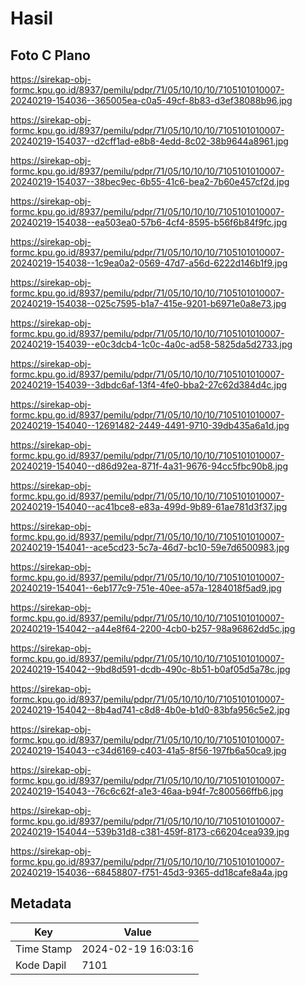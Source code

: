 # Hasil

## Foto C Plano

https://sirekap-obj-formc.kpu.go.id/8937/pemilu/pdpr/71/05/10/10/10/7105101010007-20240219-154036--365005ea-c0a5-49cf-8b83-d3ef38088b96.jpg

https://sirekap-obj-formc.kpu.go.id/8937/pemilu/pdpr/71/05/10/10/10/7105101010007-20240219-154037--d2cff1ad-e8b8-4edd-8c02-38b9644a8961.jpg

https://sirekap-obj-formc.kpu.go.id/8937/pemilu/pdpr/71/05/10/10/10/7105101010007-20240219-154037--38bec9ec-6b55-41c6-bea2-7b60e457cf2d.jpg

https://sirekap-obj-formc.kpu.go.id/8937/pemilu/pdpr/71/05/10/10/10/7105101010007-20240219-154038--ea503ea0-57b6-4cf4-8595-b56f6b84f9fc.jpg

https://sirekap-obj-formc.kpu.go.id/8937/pemilu/pdpr/71/05/10/10/10/7105101010007-20240219-154038--1c9ea0a2-0569-47d7-a56d-6222d146b1f9.jpg

https://sirekap-obj-formc.kpu.go.id/8937/pemilu/pdpr/71/05/10/10/10/7105101010007-20240219-154038--025c7595-b1a7-415e-9201-b6971e0a8e73.jpg

https://sirekap-obj-formc.kpu.go.id/8937/pemilu/pdpr/71/05/10/10/10/7105101010007-20240219-154039--e0c3dcb4-1c0c-4a0c-ad58-5825da5d2733.jpg

https://sirekap-obj-formc.kpu.go.id/8937/pemilu/pdpr/71/05/10/10/10/7105101010007-20240219-154039--3dbdc6af-13f4-4fe0-bba2-27c62d384d4c.jpg

https://sirekap-obj-formc.kpu.go.id/8937/pemilu/pdpr/71/05/10/10/10/7105101010007-20240219-154040--12691482-2449-4491-9710-39db435a6a1d.jpg

https://sirekap-obj-formc.kpu.go.id/8937/pemilu/pdpr/71/05/10/10/10/7105101010007-20240219-154040--d86d92ea-871f-4a31-9676-94cc5fbc90b8.jpg

https://sirekap-obj-formc.kpu.go.id/8937/pemilu/pdpr/71/05/10/10/10/7105101010007-20240219-154040--ac41bce8-e83a-499d-9b89-61ae781d3f37.jpg

https://sirekap-obj-formc.kpu.go.id/8937/pemilu/pdpr/71/05/10/10/10/7105101010007-20240219-154041--ace5cd23-5c7a-46d7-bc10-59e7d6500983.jpg

https://sirekap-obj-formc.kpu.go.id/8937/pemilu/pdpr/71/05/10/10/10/7105101010007-20240219-154041--6eb177c9-751e-40ee-a57a-1284018f5ad9.jpg

https://sirekap-obj-formc.kpu.go.id/8937/pemilu/pdpr/71/05/10/10/10/7105101010007-20240219-154042--a44e8f64-2200-4cb0-b257-98a96862dd5c.jpg

https://sirekap-obj-formc.kpu.go.id/8937/pemilu/pdpr/71/05/10/10/10/7105101010007-20240219-154042--9bd8d591-dcdb-490c-8b51-b0af05d5a78c.jpg

https://sirekap-obj-formc.kpu.go.id/8937/pemilu/pdpr/71/05/10/10/10/7105101010007-20240219-154042--8b4ad741-c8d8-4b0e-b1d0-83bfa956c5e2.jpg

https://sirekap-obj-formc.kpu.go.id/8937/pemilu/pdpr/71/05/10/10/10/7105101010007-20240219-154043--c34d6169-c403-41a5-8f56-197fb6a50ca9.jpg

https://sirekap-obj-formc.kpu.go.id/8937/pemilu/pdpr/71/05/10/10/10/7105101010007-20240219-154043--76c6c62f-a1e3-46aa-b94f-7c800566ffb6.jpg

https://sirekap-obj-formc.kpu.go.id/8937/pemilu/pdpr/71/05/10/10/10/7105101010007-20240219-154044--539b31d8-c381-459f-8173-c66204cea939.jpg

https://sirekap-obj-formc.kpu.go.id/8937/pemilu/pdpr/71/05/10/10/10/7105101010007-20240219-154036--68458807-f751-45d3-9365-dd18cafe8a4a.jpg


## Metadata

| Key        | Value               |
| ---------- | ------------------- |
| Time Stamp | 2024-02-19 16:03:16 |
| Kode Dapil | 7101                |



